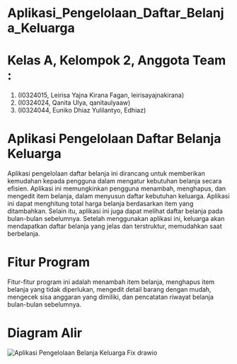 # Aplikasi_Pengelolaan_Daftar_Belanja_Keluarga
# Kelas A, Kelompok 2, Anggota Team : 
1. (I0324015, Leirisa Yajna Kirana Fagan, leirisayajnakirana) 
2. (I0324024, Qanita Ulya, qanitaulyaaw) 
3. (I0324044, Euniko Dhiaz Yulilantyo, Edhiaz) 

# Aplikasi Pengelolaan Daftar Belanja Keluarga
Aplikasi pengelolaan daftar belanja ini dirancang untuk memberikan kemudahan kepada pengguna dalam mengatur kebutuhan belanja secara efisien. Aplikasi ini memungkinkan pengguna menambah, menghapus, dan mengedit item belanja, dalam menyusun daftar kebutuhan keluarga. Aplikasi ini dapat menghitung total harga belanja berdasarkan item yang ditambahkan. Selain itu, aplikasi ini juga dapat melihat daftar belanja pada bulan-bulan sebelumnya. Setelah menggunakan aplikasi ini, keluarga akan mendapatkan daftar belanja yang jelas dan terstruktur, memudahkan saat berbelanja.

# Fitur Program
Fitur-fitur program ini adalah menambah item belanja, menghapus item belanja yang tidak diperlukan, mengedit detail barang dengan mudah, mengecek sisa anggaran yang dimiliki, dan pencatatan riwayat belanja bulan-bulan sebelumnya.

# Diagram Alir
![Aplikasi Pengelolaan Belanja Keluarga Fix drawio](https://github.com/user-attachments/assets/883766bf-1702-414f-9273-e05d12b0fd5d)

